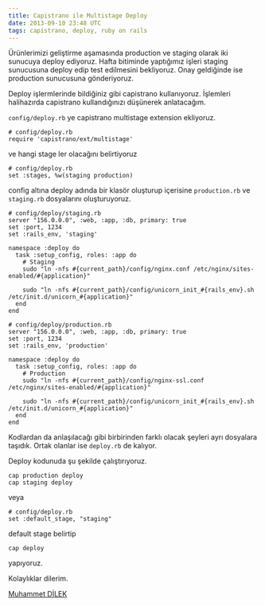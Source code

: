 ```yaml
---
title: Capistrano ile Multistage Deploy
date: 2013-09-10 23:48 UTC
tags: capistrano, deploy, ruby on rails
---
```


Ürünlerimizi geliştirme aşamasında production ve staging olarak iki sunucuya deploy ediyoruz. Hafta bitiminde yaptığımız işleri staging sunucusuna deploy edip test edilmesini bekliyoruz. Onay geldiğinde ise production sunucusuna gönderiyoruz.

Deploy işlermlerinde bildiğiniz gibi capistrano kullanıyoruz. İşlemleri halihazırda capistrano kullandığınızı düşünerek anlatacağım.

`config/deploy.rb` ye capistrano multistage extension ekliyoruz.

    # config/deploy.rb
    require 'capistrano/ext/multistage'


ve hangi stage ler olacağını belirtiyoruz

    # config/deploy.rb
    set :stages, %w(staging production)


config altına deploy adında bir klasör oluşturup içerisine `production.rb` ve `staging.rb` dosyalarını oluşturuyoruz.

    # config/deploy/staging.rb
    server "156.0.0.0", :web, :app, :db, primary: true
    set :port, 1234
    set :rails_env, 'staging'

    namespace :deploy do
      task :setup_config, roles: :app do
        # Staging
        sudo "ln -nfs #{current_path}/config/nginx.conf /etc/nginx/sites-enabled/#{application}"

        sudo "ln -nfs #{current_path}/config/unicorn_init_#{rails_env}.sh /etc/init.d/unicorn_#{application}"
      end
    end

    # config/deploy/production.rb
    server "156.0.0.0", :web, :app, :db, primary: true
    set :port, 1234
    set :rails_env, 'production'

    namespace :deploy do
      task :setup_config, roles: :app do
        # Production
        sudo "ln -nfs #{current_path}/config/nginx-ssl.conf /etc/nginx/sites-enabled/#{application}"

        sudo "ln -nfs #{current_path}/config/unicorn_init_#{rails_env}.sh /etc/init.d/unicorn_#{application}"
      end
    end


Kodlardan da anlaşılacağı gibi birbirinden farklı olacak şeyleri ayrı dosyalara taşıdık. Ortak olanlar ise `deploy.rb` de kalıyor.

Deploy kodunuda şu şekilde çalıştırıyoruz.

    cap production deploy
    cap staging deploy


veya

    # config/deploy.rb
    set :default_stage, "staging"


default stage belirtip

    cap deploy


yapıyoruz.

Kolaylıklar dilerim.

[Muhammet DİLEK](http://twitter.com/muhammetdilek)